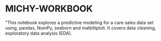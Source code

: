 # MICHY-WORKBOOK
"This notebook explores a predictive modeling for a care sales data set using, pandas, NumPy, seaborn and matblitploit. It covers data cleaning, exploratory data analysis (EDA). 
